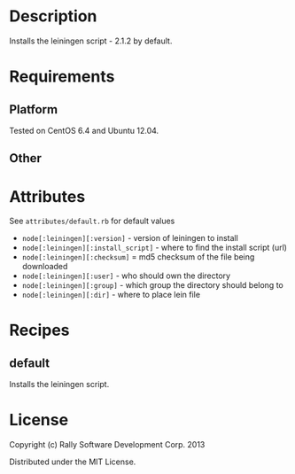 Description
===========
Installs the leiningen script - 2.1.2 by default.

Requirements
============

Platform
--------
Tested on CentOS 6.4 and Ubuntu 12.04.

Other
-----

Attributes
==========
See `attributes/default.rb` for default values

* `node[:leiningen][:version]` - version of leiningen to install
* `node[:leiningen][:install_script]` - where to find the install script (url)
* `node[:leiningen][:checksum]` = md5 checksum of the file being downloaded
* `node[:leiningen][:user]` - who should own the directory
* `node[:leiningen][:group]` - which group the directory should belong to
* `node[:leiningen][:dir]` - where to place lein file

Recipes
=======

default
-------

Installs the leiningen script.

License
=======
Copyright (c) Rally Software Development Corp. 2013

Distributed under the MIT License.
